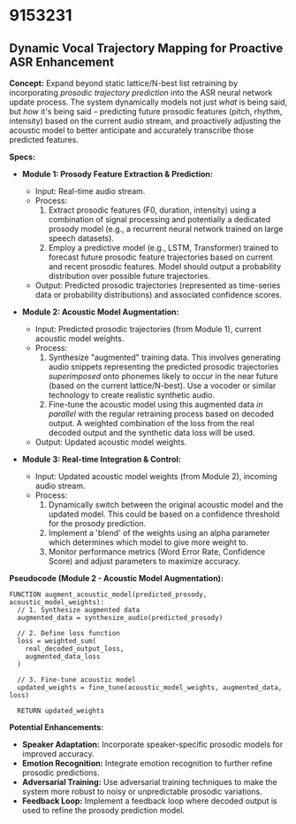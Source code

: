 # 9153231

## Dynamic Vocal Trajectory Mapping for Proactive ASR Enhancement

**Concept:** Expand beyond static lattice/N-best list retraining by incorporating *prosodic trajectory prediction* into the ASR neural network update process. The system dynamically models not just *what* is being said, but *how* it's being said – predicting future prosodic features (pitch, rhythm, intensity) based on the current audio stream, and proactively adjusting the acoustic model to better anticipate and accurately transcribe those predicted features.

**Specs:**

*   **Module 1: Prosody Feature Extraction & Prediction:**
    *   Input: Real-time audio stream.
    *   Process:
        1.  Extract prosodic features (F0, duration, intensity) using a combination of signal processing and potentially a dedicated prosody model (e.g., a recurrent neural network trained on large speech datasets).
        2.  Employ a predictive model (e.g., LSTM, Transformer) trained to forecast future prosodic feature trajectories based on current and recent prosodic features.  Model should output a probability distribution over possible future trajectories.
    *   Output: Predicted prosodic trajectories (represented as time-series data or probability distributions) and associated confidence scores.

*   **Module 2:  Acoustic Model Augmentation:**
    *   Input: Predicted prosodic trajectories (from Module 1), current acoustic model weights.
    *   Process:
        1.  Synthesize "augmented" training data. This involves generating audio snippets representing the predicted prosodic trajectories *superimposed* onto phonemes likely to occur in the near future (based on the current lattice/N-best).  Use a vocoder or similar technology to create realistic synthetic audio.
        2.  Fine-tune the acoustic model using this augmented data *in parallel* with the regular retraining process based on decoded output. A weighted combination of the loss from the real decoded output and the synthetic data loss will be used.
    *   Output: Updated acoustic model weights.

*   **Module 3:  Real-time Integration & Control:**
    *   Input: Updated acoustic model weights (from Module 2), incoming audio stream.
    *   Process:
        1.  Dynamically switch between the original acoustic model and the updated model. This could be based on a confidence threshold for the prosody prediction.
        2.  Implement a 'blend' of the weights using an alpha parameter which determines which model to give more weight to.
        3.  Monitor performance metrics (Word Error Rate, Confidence Score) and adjust parameters to maximize accuracy.

**Pseudocode (Module 2 - Acoustic Model Augmentation):**

```
FUNCTION augment_acoustic_model(predicted_prosody, acoustic_model_weights):
  // 1. Synthesize augmented data
  augmented_data = synthesize_audio(predicted_prosody)

  // 2. Define loss function
  loss = weighted_sum(
    real_decoded_output_loss,
    augmented_data_loss
  )

  // 3. Fine-tune acoustic model
  updated_weights = fine_tune(acoustic_model_weights, augmented_data, loss)

  RETURN updated_weights
```

**Potential Enhancements:**

*   **Speaker Adaptation:**  Incorporate speaker-specific prosodic models for improved accuracy.
*   **Emotion Recognition:** Integrate emotion recognition to further refine prosodic predictions.
*   **Adversarial Training:** Use adversarial training techniques to make the system more robust to noisy or unpredictable prosodic variations.
*   **Feedback Loop:** Implement a feedback loop where decoded output is used to refine the prosody prediction model.
